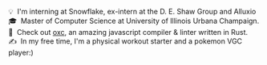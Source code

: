 💡 &nbsp;I'm interning at Snowflake, ex-intern at the D. E. Shaw Group and Alluxio\
🎓 &nbsp;Master of Computer Science at University of Illinois Urbana Champaign.\
🌱 &nbsp;Check out [oxc](https://github.com/web-infra-dev/oxc), an amazing javascript compiler & linter written in Rust.\
✍️ &nbsp;In my free time, I'm a physical workout starter and a pokemon VGC player:)
